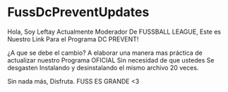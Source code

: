 # FussDcPreventUpdates
Hola, Soy Leftay Actualmente Moderador De FUSSBALL LEAGUE, Este es Nuestro Link Para el Programa DC PREVENT!

¿A que se debe el cambio? A elaborar una manera mas práctica de actualizar nuestro Programa OFICIAL Sin necesidad de que
ustedes Se desgasten Instalando y desinstalando el mismo archivo 20 veces.

Sin nada más, Disfruta.
FUSS ES GRANDE <3
